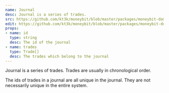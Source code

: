 ```yaml
---
name: Journal
desc: Journal is a series of trades.
src: https://github.com/kt3k/moneybit/blob/master/packages/moneybit-domain/journal.js
edit: https://github.com/kt3k/moneybit/blob/master/packages/moneybit-domain/journal.md
props:
- name: id
  type: string
  desc: The id of the journal
- name: trades
  type: Trade[]
  desc: The trades which belong to the journal
---
```


Journal is a series of trades. Trades are usually in chronological order.

The ids of trades in a journal are all unique in the journal. They are not necessarily unique in the entire system.

